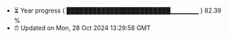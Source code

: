 - ⏳ Year progress { ████████████████████████▁▁▁▁▁▁ } 82.39 %
- ⏰ Updated on Mon, 28 Oct 2024 13:29:58 GMT

